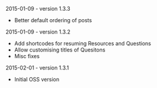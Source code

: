 2015-01-09 - version 1.3.3

  * Better default ordering of posts

2015-01-09 - version 1.3.2

  * Add shortcodes for resuming Resources and Questions
  * Allow customising titles of Quesitons
  * Misc fixes

2015-02-01 - version 1.3.1

  * Initial OSS version

